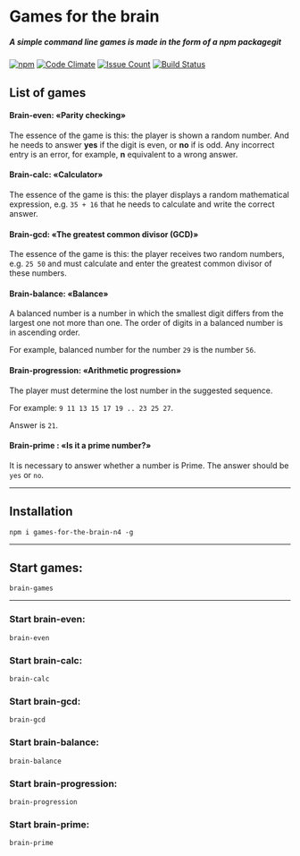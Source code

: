 # Games for the brain

##### A simple command line games is made in the form of a npm packagegit
[![npm](https://img.shields.io/npm/v/games-for-the-brain-n4.svg)](https://www.npmjs.com/package/games-for-the-brain-n4) [![Code Climate](https://codeclimate.com/github/nik4un/games-for-the-brain-n4/badges/gpa.svg)](https://codeclimate.com/github/nik4un/games-for-the-brain-n4) [![Issue Count](https://codeclimate.com/github/nik4un/games-for-the-brain-n4/badges/issue_count.svg)](https://codeclimate.com/github/nik4un/games-for-the-brain-n4) [![Build Status](https://travis-ci.org/nik4un/games-for-the-brain-n4.svg?branch=master)](https://travis-ci.org/nik4un/games-for-the-brain-n4)
## List of games
#### Brain-even: «Parity checking»
The essence of the game is this: the player is shown a random number. And he needs to answer **yes** if the digit is even, or **no** if is odd.
Any incorrect entry is an error, for example, **n** equivalent to a wrong answer.
#### Brain-calc: «Calculator»
The essence of the game is this: the player displays a random mathematical expression, e.g. ``` 35 + 16 ``` that he needs to calculate and write the correct answer.
#### Brain-gcd: «The greatest common divisor (GCD)»
The essence of the game is this: the player receives two random numbers, e.g. ``` 25 50 ``` and must calculate and enter the greatest common divisor of these numbers.
#### Brain-balance: «Balance»
A balanced number is a number in which the smallest digit differs from the largest one not more than one. The order of digits in a balanced number is in ascending order.

For example, balanced number for the number ``` 29 ``` is the number ``` 56 ```.
#### Brain-progression: «Arithmetic progression»
The player must determine the lost number in the suggested sequence.

For example: ```9 11 13 15 17 19 .. 23 25 27```.

Answer is ```21```.
#### Brain-prime : «Is it a prime number?»
It is necessary to answer whether a number is Prime. The answer should be ```yes``` or ```no```.
***
## Installation
``` npm i games-for-the-brain-n4 -g ```
***
## Start games:
``` brain-games ```
***
### Start brain-even:
``` brain-even ```
### Start brain-calc:
``` brain-calc ```
### Start brain-gcd:
``` brain-gcd ```
### Start brain-balance:
``` brain-balance ```
### Start brain-progression:
``` brain-progression ```
### Start brain-prime:
``` brain-prime ```
